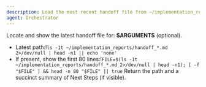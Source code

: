 ```yaml
---
description: Load the most recent handoff file from ~/implementation_reports
agent: Orchestrator
---
```

Locate and show the latest handoff file for: **$ARGUMENTS** (optional).

- Latest path:!`ls -1t ~/implementation_reports/handoff_*.md 2>/dev/null | head -n1 || echo 'none'`
- If present, show the first 80 lines:!`FILE=$(ls -1t ~/implementation_reports/handoff_*.md 2>/dev/null | head -n1); [ -f "$FILE" ] && head -n 80 "$FILE" || true`
Return the path and a succinct summary of Next Steps (if visible).
